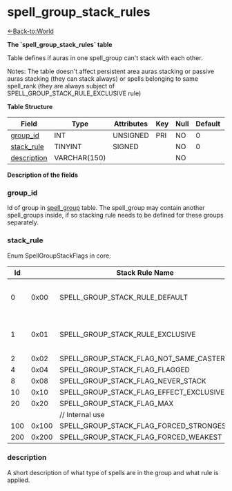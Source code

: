 # spell\_group\_stack\_rules

[<-Back-to:World](database-world)

**The \`spell\_group\_stack\_rules\` table**

Table defines if auras in one spell\_group can't stack with each other.

Notes: The table doesn't affect persistent area auras stacking or passive auras stacking (they can stack always) or spells belonging to same spell\_rank (they are always subject of SPELL\_GROUP\_STACK\_RULE\_EXCLUSIVE rule)

**Table Structure**

| Field                       | Type         | Attributes | Key | Null | Default | Extra | Comment |
| --------------------------- | ------------ | ---------- | --- | ---- | ------- | ----- | ------- |
| [group\_id](#groupid)       | INT          | UNSIGNED   | PRI | NO   | 0       |       |         |
| [stack\_rule](#stackrule)   | TINYINT      | SIGNED     |     | NO   | 0       |       |         |
| [description](#description) | VARCHAR(150) |            |     | NO   |         |       |         |

**Description of the fields**

### group\_id

Id of group in [spell\_group](spell-group#id) table. The spell\_group may contain another spell\_groups inside, if so stacking rule needs to be defined for these groups separately.

### stack\_rule

Enum SpellGroupStackFlags in core:

| Id  |       | Stack Rule Name                              | Description                                  |
| --- | ----- | -------------------------------------------- | -------------------------------------------- |
| 0   | 0x00  | SPELL\_GROUP\_STACK\_RULE\_DEFAULT           | No stacking rule defined - placeholder       |
| 1   | 0x01  | SPELL\_GROUP\_STACK\_RULE\_EXCLUSIVE         | Auras from group can't stack with each other |
| 2   | 0x02  | SPELL\_GROUP\_STACK\_FLAG\_NOT\_SAME\_CASTER |                                              |
| 4   | 0x04  | SPELL\_GROUP\_STACK\_FLAG\_FLAGGED           |                                              |
| 8   | 0x08  | SPELL\_GROUP\_STACK\_FLAG\_NEVER\_STACK      |                                              |
| 10  | 0x10  | SPELL\_GROUP\_STACK\_FLAG\_EFFECT\_EXCLUSIVE |                                              |
| 20  | 0x20  | SPELL\_GROUP\_STACK\_FLAG\_MAX               |                                              |
|     |       | // Internal use                              |                                              |
| 100 | 0x100 | SPELL\_GROUP\_STACK\_FLAG\_FORCED\_STRONGEST |                                              |
| 200 | 0x200 | SPELL\_GROUP\_STACK\_FLAG\_FORCED\_WEAKEST   |                                              |

### description

A short description of what type of spells are in the group and what rule is applied.
